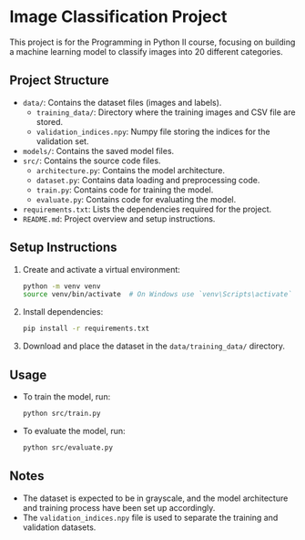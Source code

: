 # Image Classification Project

This project is for the Programming in Python II course, focusing on building a machine learning model to classify images into 20 different categories.

## Project Structure
- `data/`: Contains the dataset files (images and labels).
  - `training_data/`: Directory where the training images and CSV file are stored.
  - `validation_indices.npy`: Numpy file storing the indices for the validation set.
- `models/`: Contains the saved model files.
- `src/`: Contains the source code files.
  - `architecture.py`: Contains the model architecture.
  - `dataset.py`: Contains data loading and preprocessing code.
  - `train.py`: Contains code for training the model.
  - `evaluate.py`: Contains code for evaluating the model.
- `requirements.txt`: Lists the dependencies required for the project.
- `README.md`: Project overview and setup instructions.

## Setup Instructions
1. Create and activate a virtual environment:
    ```bash
    python -m venv venv
    source venv/bin/activate  # On Windows use `venv\Scripts\activate`
    ```

2. Install dependencies:
    ```bash
    pip install -r requirements.txt
    ```

3. Download and place the dataset in the `data/training_data/` directory.

## Usage
- To train the model, run:
    ```bash
    python src/train.py
    ```

- To evaluate the model, run:
    ```bash
    python src/evaluate.py
    ```

## Notes
- The dataset is expected to be in grayscale, and the model architecture and training process have been set up accordingly.
- The `validation_indices.npy` file is used to separate the training and validation datasets.
